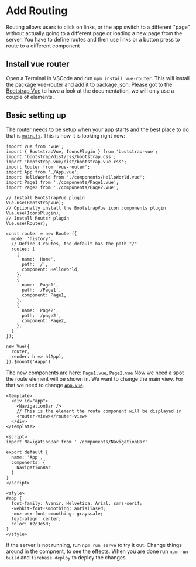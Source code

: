 # Add Routing
Routing allows users to click on links, or the app switch to a different "page" without actually going to a different page or loading a new page from the server. You have to define routes and then use links or a button press to route to a different component
## Install vue router
Open a Terminal in VSCode and run `npm install vue-router`. This will install the package vue-router and add it to package.json.
Please got to the [Bootstrap Vue](https://bootstrap-vue.org/) to have a look at the documentation, we will only use a couple of elements.
## Basic setting up
The router needs to be setup when your app starts and the best place to do that is [`main.js`](./03_AddRouting/src/main.js). This is how it is looking right now: 
```
import Vue from 'vue';
import { BootstrapVue, IconsPlugin } from 'bootstrap-vue';
import 'bootstrap/dist/css/bootstrap.css';
import 'bootstrap-vue/dist/bootstrap-vue.css';
import Router from 'vue-router';
import App from './App.vue';
import HelloWorld from './components/HelloWorld.vue';
import Page1 from './components/Page1.vue';
import Page2 from './components/Page2.vue';

// Install BootstrapVue plugin
Vue.use(BootstrapVue);
// Optionally install the BootstrapVue icon components plugin
Vue.use(IconsPlugin);
// Install Router plugin
Vue.use(Router);

const router = new Router({
  mode: 'history',
  // Define 3 routes, the default has the path "/"
  routes: [
    {
      name: 'Home',
      path: '/',
      component: HelloWorld,
    },
    {
      name: 'Page1',
      path: '/Page1',
      component: Page1,
    },
    {
      name: 'Page2',
      path: '/page2',
      component: Page2,
    },
  ]
});

new Vue({
  router,
  render: h => h(App),
}).$mount('#app')
```
The new components are here: [`Page1.vue`](./03_AddRouting/src/components/Page1.vue), [`Page2.vue`](./03_AddRouting/src/components/Page2.vue)
Now we need a spot the route element will be shown in. We want to change the main view. For that we need to change [`App.vue`](./03_AddRouting/src/App.vue).
```
<template>
  <div id="app">
    <NavigationBar />
    // This is the element the route component will be displayed in
    <router-view></router-view>
  </div>
</template>

<script>
import NavigationBar from './components/NavigationBar'

export default {
  name: 'App',
  components: {
    NavigationBar
  }
}
</script>

<style>
#app {
  font-family: Avenir, Helvetica, Arial, sans-serif;
  -webkit-font-smoothing: antialiased;
  -moz-osx-font-smoothing: grayscale;
  text-align: center;
  color: #2c3e50;
}
</style>

```
If the server is not running, run `npm run serve` to try it out. Change things around in the compnent, to see the effects.
When you are done run `npm run build` and `firebase deploy` to deploy the changes.